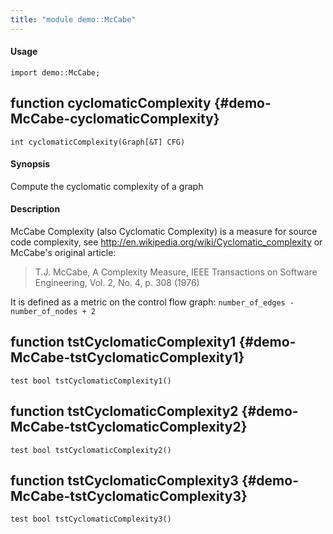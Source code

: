```yaml
---
title: "module demo::McCabe"
---
```


#### Usage

`import demo::McCabe;`


## function cyclomaticComplexity {#demo-McCabe-cyclomaticComplexity}

```rascal
int cyclomaticComplexity(Graph[&T] CFG)

```

#### Synopsis

Compute the cyclomatic complexity of a graph

#### Description



McCabe Complexity (also Cyclomatic Complexity) is a measure for source code
complexity, see <http://en.wikipedia.org/wiki/Cyclomatic_complexity>
or McCabe's original article:
> T.J. McCabe, A Complexity Measure, IEEE Transactions on Software Engineering,
> Vol. 2, No. 4, p. 308 (1976)

It is defined as a metric on the control flow graph:
  `number_of_edges - number_of_nodes + 2`

## function tstCyclomaticComplexity1 {#demo-McCabe-tstCyclomaticComplexity1}

```rascal
test bool tstCyclomaticComplexity1()

```

## function tstCyclomaticComplexity2 {#demo-McCabe-tstCyclomaticComplexity2}

```rascal
test bool tstCyclomaticComplexity2()

```

## function tstCyclomaticComplexity3 {#demo-McCabe-tstCyclomaticComplexity3}

```rascal
test bool tstCyclomaticComplexity3()

```

